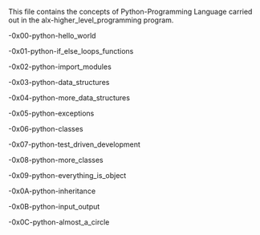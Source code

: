 This file contains the concepts of Python-Programming Language
carried out in the alx-higher_level_programming program.

-0x00-python-hello_world

-0x01-python-if_else_loops_functions

-0x02-python-import_modules

-0x03-python-data_structures

-0x04-python-more_data_structures

-0x05-python-exceptions

-0x06-python-classes

-0x07-python-test_driven_development

-0x08-python-more_classes

-0x09-python-everything_is_object

-0x0A-python-inheritance

-0x0B-python-input_output

-0x0C-python-almost_a_circle